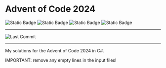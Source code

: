 # Advent of Code 2024

![Static Badge](https://img.shields.io/badge/BUILT_WITH-%E2%9D%A4-d15d26?style=for-the-badge&labelColor=e36d25)
![Static Badge](https://img.shields.io/badge/MADE_WITH-C%23-c0282d?style=for-the-badge&labelColor=ef4041)
![Static Badge](https://img.shields.io/badge/I_USE-VISUAL_STUDIO_CODE-0078d4?style=for-the-badge&labelColor=004d87)
![Static Badge](https://img.shields.io/badge/IT_WORKS-NO_IDEA_WHY-ff6348?style=for-the-badge&labelColor=3bb371)

---

![Last Commit](https://img.shields.io/github/last-commit/BenjaminDerProgrammierer/advent-of-code-2024.svg)

---

My solutions for the Advent of Code 2024 in C#.

IMPORTANT: remove any empty lines in the input files!

